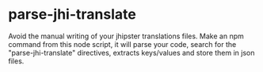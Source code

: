 # parse-jhi-translate
Avoid the manual writing of your jhipster translations files. Make an npm command from this node script, it will parse your code, search for the "parse-jhi-translate" directives, extracts keys/values and store them in json files.
